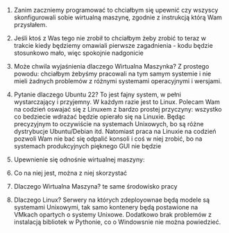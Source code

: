 1. Zanim zaczniemy programować to chciałbym się upewnić czy wszyscy skonfigurowali sobie wirtualną maszynę, zgodnie z instrukcją którą Wam przysłałem.
2. Jeśli ktoś z Was tego nie zrobił to chciałbym żeby zrobić to teraz w trakcie kiedy będziemy omawiali pierwsze zagadnienia - kodu będzie stosunkowo mało, więc spokojnie nadgonicie
3. Może chwila wyjaśnienia dlaczego Wirtualna Maszynka? Z prostego powodu: chciałbym żebyśmy pracowali na tym samym systemie i nie mieli żadnych problemów z różnymi systemami operacyjnymi i wersjami. 
4. Pytanie dlaczego Ubuntu 22? To jest fajny system, w pełni wystarczający i przyjemny. W każdym razie jest to Linux. Polecam Wam na codzień oswajać się z Linuxem z bardzo prostej przyczyny: wszystko co bedziecie wdrażać będzie opierało się na Linuxie. Będąc precyzyjnym to oczywiście na systemach Unixowych, bo są różne dystrybucje Ubuntu/Debian itd. Natomiast praca na Linuxie na codzień pozwoli Wam nie bać się odpalić konsoli i coś w niej zrobić, bo na systemach produkcyjnych pięknego GUI nie będzie


5. Upewnienie się odnośnie wirtualnej maszyny:
6. Co na niej jest, można z niej skorzystać
7. Dlaczego Wirtualna Maszyna? te same środowisko pracy
8. Dlaczego Linux? Serwery na których zdeployownae będą modele są systemami Unixowymi, tak samo kontenery będą postawione na VMkach opartych o systemy Unixowe. Dodatkowo brak problemów z instalacją bibliotek w Pythonie, co o Windowsnie nie można powiedzieć.